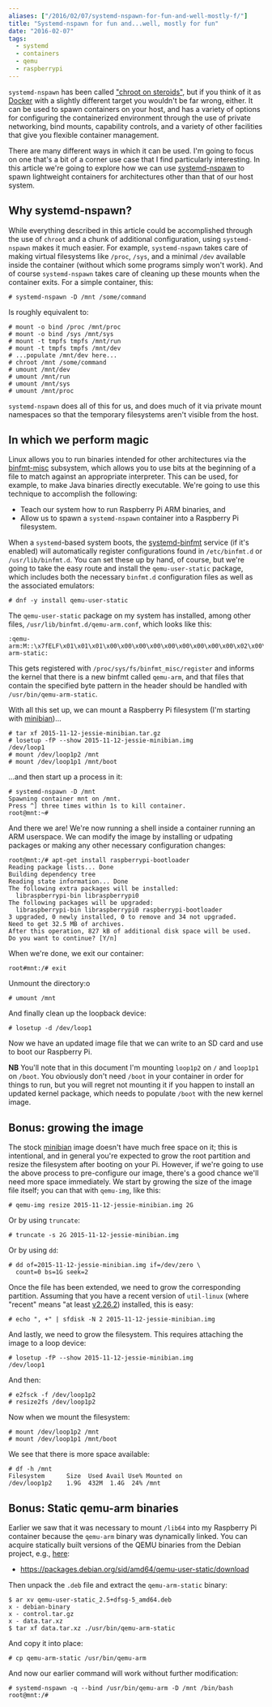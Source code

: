 ```yaml
---
aliases: ["/2016/02/07/systemd-nspawn-for-fun-and-well-mostly-f/"]
title: "Systemd-nspawn for fun and...well, mostly for fun"
date: "2016-02-07"
tags:
  - systemd
  - containers
  - qemu
  - raspberrypi
---
```


`systemd-nspawn` has been called ["chroot on steroids"][archquote],
but if you think of it as [Docker][] with a slightly different target
you wouldn't be far wrong, either.  It can be used to spawn containers
on your host, and has a variety of options for configuring the
containerized environment through the use of private networking, bind
mounts, capability controls, and a variety of other facilities that
give you flexible container management.

[archquote]: https://wiki.archlinux.org/index.php/Systemd-nspawn

There are many different ways in which it can be used.  I'm going to
focus on one that's a bit of a corner use case that I find
particularly interesting.  In this article we're going to explore how
we can use [systemd-nspawn][] to spawn lightweight containers for
architectures other than that of our host system.

## Why systemd-nspawn?

While everything described in this article could be accomplished
through the use of `chroot` and a chunk of additional configuration,
using `systemd-nspawn` makes it much easier.  For example,
`systemd-nspawn` takes care of making virtual filesystems like
`/proc`, `/sys`, and a minimal `/dev` available inside the container
(without which some programs simply won't work).  And of course
`systemd-nspawn` takes care of cleaning up these mounts when the
container exits.  For a simple container, this:

    # systemd-nspawn -D /mnt /some/command

Is roughly equivalent to:

    # mount -o bind /proc /mnt/proc
    # mount -o bind /sys /mnt/sys
    # mount -t tmpfs tmpfs /mnt/run
    # mount -t tmpfs tmpfs /mnt/dev
    # ...populate /mnt/dev here...
    # chroot /mnt /some/command
    # umount /mnt/dev
    # umount /mnt/run
    # umount /mnt/sys
    # umount /mnt/proc

`systemd-nspawn` does all of this for us, and does much of it via
private mount namespaces so that the temporary filesystems aren't
visible from the host.

## In which we perform magic

Linux allows you to run binaries intended for other architectures
via the [binfmt-misc][] subsystem, which allows you to use bits at the
beginning of a file to match against an appropriate interpreter.  This
can be used, for example, to make Java binaries directly executable.
We're going to use this technique to accomplish the following:

- Teach our system how to run Raspberry Pi ARM binaries, and
- Allow us to spawn a `systemd-nspawn` container into a Raspberry Pi
  filesystem.

When a `systemd`-based system boots, the [systemd-binfmt][] service
(if it's enabled) will automatically register configurations found in
`/etc/binfmt.d` or `/usr/lib/binfmt.d`.  You can set these up by hand,
of course, but we're going to take the easy route and install the
`qemu-user-static` package, which includes both the necessary `binfmt.d`
configuration files as well as the associated emulators:

    # dnf -y install qemu-user-static

The `qemu-user-static` package on my system has installed, among other files,
`/usr/lib/binfmt.d/qemu-arm.conf`, which looks like this:

    :qemu-arm:M::\x7fELF\x01\x01\x01\x00\x00\x00\x00\x00\x00\x00\x00\x00\x02\x00\x28\x00:\xff\xff\xff\xff\xff\xff\xff\x00\xff\xff\xff\xff\xff\xff\xff\xff\xfe\xff\xff\xff:/usr/bin/qemu-arm-static:

This gets registered with `/proc/sys/fs/binfmt_misc/register` and
informs the kernel that there is a new binfmt called `qemu-arm`, and
that files that contain the specified byte pattern in the header
should be handled with `/usr/bin/qemu-arm-static`.

With all this set up, we can mount a Raspberry Pi filesystem (I'm
starting with [minibian][])...

    # tar xf 2015-11-12-jessie-minibian.tar.gz
    # losetup -fP --show 2015-11-12-jessie-minibian.img
    /dev/loop1
    # mount /dev/loop1p2 /mnt
    # mount /dev/loop1p1 /mnt/boot

...and then start up a process in it:

    # systemd-nspawn -D /mnt
    Spawning container mnt on /mnt.
    Press ^] three times within 1s to kill container.
    root@mnt:~#

And there we are!  We're now running a shell inside a container
running an ARM userspace.  We can modify the image by installing or
udpating packages or making any other necessary configuration changes:

    root@mnt:/# apt-get install raspberrypi-bootloader
    Reading package lists... Done
    Building dependency tree       
    Reading state information... Done
    The following extra packages will be installed:
      libraspberrypi-bin libraspberrypi0
    The following packages will be upgraded:
      libraspberrypi-bin libraspberrypi0 raspberrypi-bootloader
    3 upgraded, 0 newly installed, 0 to remove and 34 not upgraded.
    Need to get 32.5 MB of archives.
    After this operation, 827 kB of additional disk space will be used.
    Do you want to continue? [Y/n] 

When we're done, we exit our container:

    root#mnt:/# exit

Unmount the directory:o

    # umount /mnt

And finally clean up the loopback device:

    # losetup -d /dev/loop1

Now we have an updated image file that we can write to an SD card and
use to boot our Raspberry Pi.

**NB** You'll note that in this document I'm mounting `loop1p2` on `/`
and `loop1p1` on `/boot`.  You obviously don't need `/boot` in your
container in order for things to run, but you will regret not mounting
it if you happen to install an updated kernel package, which needs to
populate `/boot` with the new kernel image.

## Bonus: growing the image

The stock [minibian][] image doesn't have much free space on it; this
is intentional, and in general you're expected to grow the root
partition and resize the filesystem after booting on your Pi.
However, if we're going to use the above process to pre-configure our
image, there's a good chance we'll need more space immediately.  We
start by growing the size of the image file itself; you can that with
`qemu-img`, like this:

    # qemu-img resize 2015-11-12-jessie-minibian.img 2G

Or by using `truncate`:

    # truncate -s 2G 2015-11-12-jessie-minibian.img

Or by using `dd`:

    # dd of=2015-11-12-jessie-minibian.img if=/dev/zero \
      count=0 bs=1G seek=2

Once the file has been extended, we need to grow the corresponding
partition.  Assuming that you have a recent version of `util-linux`
(where "recent" means "at least [v2.26.2][]) installed, this is easy:

[v2.26.2]: http://karelzak.blogspot.com/2015/05/resize-by-sfdisk.html

    # echo ", +" | sfdisk -N 2 2015-11-12-jessie-minibian.img

And lastly, we need to grow the filesystem.  This requires
attaching the image to a loop device:

    # losetup -fP --show 2015-11-12-jessie-minibian.img
    /dev/loop1

And then:

    # e2fsck -f /dev/loop1p2
    # resize2fs /dev/loop1p2

Now when we mount the filesystem:

    # mount /dev/loop1p2 /mnt
    # mount /dev/loop1p1 /mnt/boot

We see that there is more space available:

    # df -h /mnt
    Filesystem      Size  Used Avail Use% Mounted on
    /dev/loop1p2    1.9G  432M  1.4G  24% /mnt

## Bonus: Static qemu-arm binaries

Earlier we saw that it was necessary to mount `/lib64` into my
Raspberry Pi container because the `qemu-arm` binary was dynamically
linked.  You can acquire statically built versions of the QEMU
binaries from the Debian project, e.g., [here][qemu-static]:

- https://packages.debian.org/sid/amd64/qemu-user-static/download

Then unpack the `.deb` file and extract the `qemu-arm-static` binary:

    $ ar xv qemu-user-static_2.5+dfsg-5_amd64.deb
    x - debian-binary
    x - control.tar.gz
    x - data.tar.xz
    $ tar xf data.tar.xz ./usr/bin/qemu-arm-static

And copy it into place:

    # cp qemu-arm-static /usr/bin/qemu-arm

And now our earlier command will work without further modification:

    # systemd-nspawn -q --bind /usr/bin/qemu-arm -D /mnt /bin/bash
    root@mnt:/#

[binfmt-misc]: https://www.kernel.org/doc/Documentation/binfmt_misc.txt
[minibian]: https://minibianpi.wordpress.com/
[qemu-static]: https://packages.debian.org/sid/amd64/qemu-user-static/download
[systemd-binfmt]: https://www.freedesktop.org/software/systemd/man/binfmt.d.html
[systemd-nspawn]: https://www.freedesktop.org/software/systemd/man/systemd-nspawn.html
[docker]: http://docker.com
